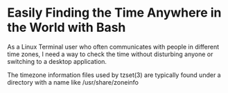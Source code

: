 # Easily Finding the Time Anywhere in the World with Bash

As a Linux Terminal user who often communicates with people in different time zones, I need a way to check the time without disturbing anyone or switching to a desktop application.

The timezone information files used by tzset(3) are typically found under a directory with a name like /usr/share/zoneinfo
